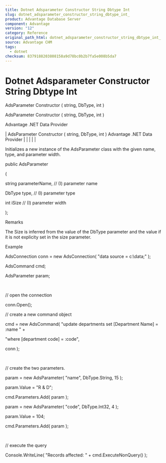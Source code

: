```yaml
---
title: Dotnet Adsparameter Constructor String Dbtype Int
slug: dotnet_adsparameter_constructor_string_dbtype_int_
product: Advantage Database Server
component: Advantage
version: "12"
category: Reference
original_path_html: dotnet_adsparameter_constructor_string_dbtype_int_.htm
source: Advantage CHM
tags:
  - dotnet
checksum: 8379188203808158a9d78bc0b2b7fa5e008b5da7
---
```


# Dotnet Adsparameter Constructor String Dbtype Int

AdsParameter Constructor ( string, DbType, int )

AdsParameter Constructor ( string, DbType, int )

Advantage .NET Data Provider

| AdsParameter Constructor ( string, DbType, int )  Advantage .NET Data Provider |  |  |  |  |

Initializes a new instance of the AdsParameter class with the given name, type, and parameter width.

public AdsParameter

(

string parameterName, // (I) parameter name

DbType type, // (I) parameter type

int iSize // (I) parameter width

);

Remarks

The Size is inferred from the value of the DbType parameter and the value if it is not explicity set in the size parameter.

Example

AdsConnection conn = new AdsConnection( "data source = c:\\data;" );

AdsCommand cmd;

AdsParameter param;

 

// open the connection

conn.Open();

// create a new command object

cmd = new AdsCommand( "update departments set [Department Name] = :name " +

"where [department code] = :code",

conn );

 

// create the two parameters.

param = new AdsParameter( "name", DbType.String, 15 );

param.Value = "R & D";

cmd.Parameters.Add( param );

param = new AdsParameter( "code", DbType.Int32, 4 );

param.Value = 104;

cmd.Parameters.Add( param );

 

// execute the query

Console.WriteLine( "Records affected: " + cmd.ExecuteNonQuery() );
